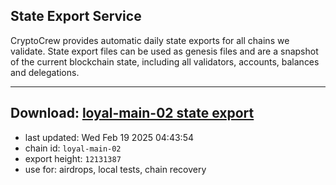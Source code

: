## State Export Service
CryptoCrew provides automatic daily state exports for all chains we validate. State export files can be used as genesis files and are a snapshot of the current blockchain state, including all validators, accounts, balances and delegations.

---
**Download: [loyal-main-02 state export](https://dl-eu2.ccvalidators.com/SERVICE/loyal/loyal-main-02_export_12131387.json)**
---

- last updated: Wed Feb 19 2025 04:43:54
- chain id: `loyal-main-02`
- export height: `12131387`
- use for: airdrops, local tests, chain recovery
